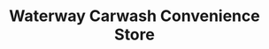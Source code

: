 ---
title: "Waterway Carwash Convenience Store"
url: /broomfield/waterway-carwash-convenience-store/
shop: Lebensmittel
---